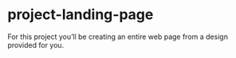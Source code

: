 # project-landing-page
For this project you’ll be creating an entire web page from a design provided for you. 
